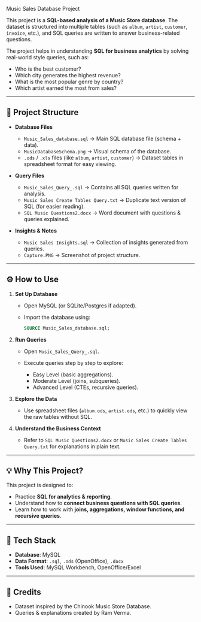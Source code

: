  Music Sales Database Project

This project is a **SQL-based analysis of a Music Store database**. The dataset is structured into multiple tables (such as `album`, `artist`, `customer`, `invoice`, etc.), and SQL queries are written to answer business-related questions.

The project helps in understanding **SQL for business analytics** by solving real-world style queries, such as:

* Who is the best customer?
* Which city generates the highest revenue?
* What is the most popular genre by country?
* Which artist earned the most from sales?

---

## 📂 Project Structure

* **Database Files**

  * `Music_Sales_database.sql` → Main SQL database file (schema + data).
  * `MusicDatabaseSchema.png` → Visual schema of the database.
  * `.ods` / `.xls` files (like `album`, `artist`, `customer`) → Dataset tables in spreadsheet format for easy viewing.

* **Query Files**

  * `Music_Sales_Query_.sql` → Contains all SQL queries written for analysis.
  * `Music Sales Create Tables Query.txt` → Duplicate text version of SQL (for easier reading).
  * `SQL Music Questions2.docx` → Word document with questions & queries explained.

* **Insights & Notes**

  * `Music Sales Insights.sql` → Collection of insights generated from queries.
  * `Capture.PNG` → Screenshot of project structure.

---

## ⚙️ How to Use

1. **Set Up Database**

   * Open MySQL (or SQLite/Postgres if adapted).
   * Import the database using:

     ```sql
     SOURCE Music_Sales_database.sql;
     ```

2. **Run Queries**

   * Open `Music_Sales_Query_.sql`.
   * Execute queries step by step to explore:

     * Easy Level (basic aggregations).
     * Moderate Level (joins, subqueries).
     * Advanced Level (CTEs, recursive queries).

3. **Explore the Data**

   * Use spreadsheet files (`album.ods`, `artist.ods`, etc.) to quickly view the raw tables without SQL.

4. **Understand the Business Context**

   * Refer to `SQL Music Questions2.docx` or `Music Sales Create Tables Query.txt` for explanations in plain text.

---

## 💡 Why This Project?

This project is designed to:

* Practice **SQL for analytics & reporting**.
* Understand how to **connect business questions with SQL queries**.
* Learn how to work with **joins, aggregations, window functions, and recursive queries**.

---

## 🚀 Tech Stack

* **Database**: MySQL
* **Data Format**: `.sql`, `.ods` (OpenOffice), `.docx`
* **Tools Used**: MySQL Workbench, OpenOffice/Excel

---

## 📜 Credits

* Dataset inspired by the Chinook Music Store Database.
* Queries & explanations created by Ram Verma.

